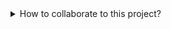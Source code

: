 <details>
  <summary>How to collaborate to this project?</summary>
  
  # Developers&#39; Guide
  ## Overview

This document is intended to acquaint developers with the conventions and standards used in the **MasterLance** platform. New and existing developers should be intimately familiar with and regularly visit this document.

This is a living document, convention and standards are continuously growing and evolving with this document being updated accordingly. Major system redesigns or designs requiring some sort of convention to be followed should be documented here and be part of the pull/merge request applying the code change.

Whenever changes to this document is made the person making the change should take the responsibility to make sure that other developers are aware of the changes. One way of doing this is to mention all the developers in the team on the description section of the pull request making the change. This ensures that every developer receives an email about the update and can easily see exactly what got updated.

## Git Conventions

**Branching**

Naming format:&lt;Branch Type&gt;&lt;GitLab issue number&gt;-&lt;Issue-summary&gt;

Branch Type:

- feature – feature development. Branched off of develop
- bugfix – fixes for bugs found in development. Branched off of develop
- hotfix – fixes for bugs found in production. Branched off of master

Example: bugfix/#8-unable-to-logout

**Note** : All branches should be closed when the reason of the branch creation is resolved. (upon being merged to develop or master branch)

**Commits**

- All commits should be atomic meaning each commit should only make changes that can&#39;t be stably broken down into different commits. If a commit is reverted the resulting change should always be stable with only an isolated change undone.
- All commits should include the git lab issue number that the change relates to in the comment
- Commit message should be written in a way that the first line is a brief summary of what the commit does followed by an empty new line and then a description with the specifics answering **why** it is done that way.
- Commits should be small and done regularly.
- Pushing commits directly to the develop or master branch is strictly prohibited (**it is not just cool man**). Changes to these branches should only be incorporated through pull-requests.

**Pull/Merge Requests**

- Team leads for the various components (UI, DB, API, OPS) affected by the change set of the pull-request should be added as reviewers.
- If the change set includes major modification to a code written by another developer then that developer should also be added as a reviewer.
- Gitlab&#39;s issue number should be mentioned in the title of the pull-request.
- All communications about the pull-request between the developer and reviewers should be commented on the pull-request. These comments could later serve as documentation for other developers working on similar features or bugfixes.
- If reviewers find areas for improvement, they should mention why the current implementation is inadequate and propose a better approach.
